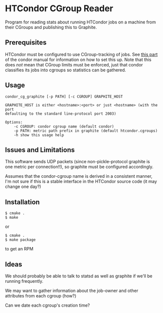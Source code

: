 # HTCondor CGroup Reader

Program for reading stats about running HTCondor jobs on a machine from their
CGroups and publishing this to Graphite.

## Prerequisites
HTCondor must be configured to use CGroup-tracking of jobs. See
[this part](http://research.cs.wisc.edu/htcondor/manual/v8.4/3_12Setting_Up.html#sec:CGroupTracking)
of the condor manual for information on how to set this up. Note that this does
*not* mean that CGroup limits must be enforced, just that condor classifies
its jobs into cgroups so statistics can be gathered.

## Usage
```
condor_cg_graphite [-p PATH] [-c CGROUP] GRAPHITE_HOST

GRAPHITE_HOST is either <hostname>:<port> or just <hostname> (with the port
defaulting to the standard line-protocol port 2003)

Options:
	-c CGROUP: condor cgroup name (default condor)
	-p PATH: metric path prefix in graphite (default htcondor.cgroups)
	-h show this usage help
```

## Issues and Limitations
This software sends UDP packets (since non-pickle-protocol graphite is one
metric per connection!!), so graphite must be configured accordingly.

Assumes that the condor-cgroup name is derived in a consistent manner, I'm not
sure if this is a stable interface in the HTCondor source code (it may change
one day?)

## Installation
```
$ cmake .
$ make
```

or 

```
$ cmake .
$ make package
```

to get an RPM

## Ideas
We should probably be able to talk to statsd as well as graphite if we'll be
running frequently.

We may want to gather information about the job-owner and other attributes
from each cgroup (how?)

Can we date each cgroup's creation time?
